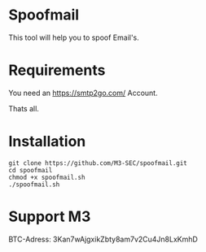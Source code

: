 # Spoofmail
This tool will help you to spoof Email's.

# Requirements
You need an https://smtp2go.com/ Account.

Thats all.

# Installation
```
git clone https://github.com/M3-SEC/spoofmail.git
cd spoofmail
chmod +x spoofmail.sh
./spoofmail.sh
```

# Support M3
BTC-Adress:     3Kan7wAjgxikZbty8am7v2Cu4Jn8LxKmhD
